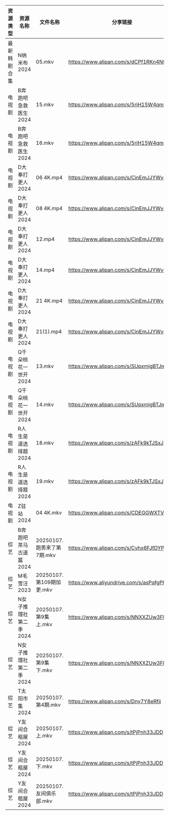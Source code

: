 | 资源类型   | 资源名称          | 文件名称                 | 分享链接                                      | 更新时间                |
| ------ | ------------- | -------------------- | ----------------------------------------- | ------------------- |
| 最新韩剧合集 | N纳米布2024      | 05.mkv               | https://www.alipan.com/s/dCPf1RKn4NH      | 2025-01-07 00:06:02 |
| 电视剧    | B奔跑吧急救医生2024  | 15.mkv               | https://www.alipan.com/s/5riH15W4qmn      | 2025-01-07 00:05:03 |
| 电视剧    | B奔跑吧急救医生2024  | 16.mkv               | https://www.alipan.com/s/5riH15W4qmn      | 2025-01-07 00:05:03 |
| 电视剧    | D大奉打更人2024    | 06 4K.mp4            | https://www.alipan.com/s/CinEmJJYWvq      | 2025-01-07 00:05:14 |
| 电视剧    | D大奉打更人2024    | 08 4K.mp4            | https://www.alipan.com/s/CinEmJJYWvq      | 2025-01-07 00:05:13 |
| 电视剧    | D大奉打更人2024    | 12.mp4               | https://www.alipan.com/s/CinEmJJYWvq      | 2025-01-07 00:05:13 |
| 电视剧    | D大奉打更人2024    | 14.mp4               | https://www.alipan.com/s/CinEmJJYWvq      | 2025-01-07 00:05:13 |
| 电视剧    | D大奉打更人2024    | 21 4K.mp4            | https://www.alipan.com/s/CinEmJJYWvq      | 2025-01-07 13:05:12 |
| 电视剧    | D大奉打更人2024    | 21(1).mp4            | https://www.alipan.com/s/CinEmJJYWvq      | 2025-01-07 00:05:13 |
| 电视剧    | Q千朵桃花一世开2024  | 13.mkv               | https://www.alipan.com/s/SUpxmigBTJm      | 2025-01-07 13:08:34 |
| 电视剧    | Q千朵桃花一世开2024  | 14.mkv               | https://www.alipan.com/s/SUpxmigBTJm      | 2025-01-07 13:08:34 |
| 电视剧    | R人生是道选择题2024  | 18.mkv               | https://www.alipan.com/s/zAFk9kTJSxJ      | 2025-01-07 13:08:37 |
| 电视剧    | R人生是道选择题2024  | 19.mkv               | https://www.alipan.com/s/zAFk9kTJSxJ      | 2025-01-07 13:08:37 |
| 电视剧    | Z驻站2024       | 04 4K.mkv            | https://www.alipan.com/s/CDEGGWXTVZe      | 2025-01-07 00:06:32 |
| 综艺     | B奔跑吧茶马古道篇2024 | 20250107.跑男来了第7期.mkv | https://www.alipan.com/s/Cvhx6FJfDYP      | 2025-01-07 13:09:15 |
| 综艺     | M毛雪汪2023      | 20250107.第109期加更.mkv | https://www.aliyundrive.com/s/asPqfgPRqAg | 2025-01-07 13:09:53 |
| 综艺     | N女子推理社第二季2024 | 20250107.第9集上.mkv    | https://www.alipan.com/s/NNXXZUw3FNE      | 2025-01-07 13:10:12 |
| 综艺     | N女子推理社第二季2024 | 20250107.第9集下.mkv    | https://www.alipan.com/s/NNXXZUw3FNE      | 2025-01-07 13:10:12 |
| 综艺     | T太阳市集2024     | 20250107.第4期.mkv     | https://www.alipan.com/s/Dny7Y8eRfii      | 2025-01-07 13:10:33 |
| 综艺     | Y友间合租屋2024    | 20250107.上.mkv       | https://www.alipan.com/s/tPjPnh33JDD      | 2025-01-07 13:11:04 |
| 综艺     | Y友间合租屋2024    | 20250107.下.mkv       | https://www.alipan.com/s/tPjPnh33JDD      | 2025-01-07 13:11:04 |
| 综艺     | Y友间合租屋2024    | 20250107.友间俱乐部.mkv   | https://www.alipan.com/s/tPjPnh33JDD      | 2025-01-07 13:11:04 |
